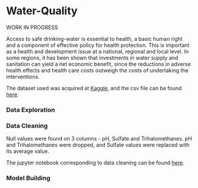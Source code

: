 # Water-Quality
WORK IN PROGRESS

Access to safe drinking-water is essential to health, a basic human right and a component of effective policy for health protection. This is important as a health and development issue at a national, regional and local level. In some regions, it has been shown that investments in water supply and sanitation can yield a net economic benefit, since the reductions in adverse health effects and health care costs outweigh the costs of undertaking the interventions. 



The dataset used was acquired at [Kaggle](https://www.kaggle.com/adityakadiwal/water-potability?select=water_potability.csv), and the csv file can be found [here](https://github.com/julie9843/Water-Quality/blob/main/water_potability.csv). 


### Data Exploration 


### Data Cleaning 
Null values were found on 3 columns - pH, Sulfate and Trihalomethanes. pH and Trihalomethanes were dropped, and Sulfate values were replaced with its average value. 

The jupyter notebook corresponding to data cleaning can be found [here](https://github.com/julie9843/Water-Quality/blob/main/Data%20Cleaning.ipynb).

### Model Building

